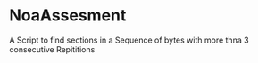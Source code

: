 # NoaAssesment
A Script to find sections in a Sequence of bytes with more thna 3 consecutive Repititions
